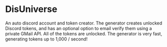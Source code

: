 # DisUniverse
An auto discord account and token creator. The generator creates unlocked Discord tokens, and has an optional option to email verify them using a private GMail API. All of the tokens are unlocked. The generator is very fast, generating tokens up to 1,000 / second!
